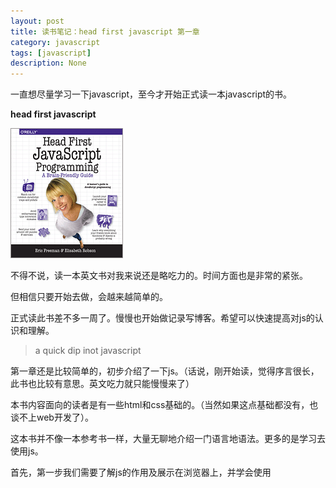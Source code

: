 ```yaml
---
layout: post
title: 读书笔记：head first javascript 第一章
category: javascript
tags: [javascript]
description: None
---
```


一直想尽量学习一下javascript，至今才开始正式读一本javascript的书。

**head first javascript**

![](/assets/img/blog/head_first_javascript.gif)

不得不说，读一本英文书对我来说还是略吃力的。时间方面也是非常的紧张。

但相信只要开始去做，会越来越简单的。

正式读此书差不多一周了。慢慢也开始做记录写博客。希望可以快速提高对js的认识和理解。



> a quick dip inot javascript

第一章还是比较简单的，初步介绍了一下js。（话说，刚开始读，觉得序言很长，此书也比较有意思。英文吃力就只能慢慢来了）



本书内容面向的读者是有一些html和css基础的。（当然如果这点基础都没有，也谈不上web开发了）。

这本书并不像一本参考书一样，大量无聊地介绍一门语言地语法。更多的是学习去使用js。

首先，第一步我们需要了解js的作用及展示在浏览器上，并学会使用<script>标签

> The way javascript works
>
> How you're going to write javascript
>
> how to get javascript into your page

接着，声明变量，并了解变量

````javascript
var name;
var age = 24;
var total = price - (price * discount / 100);
````

然后我们可以尝试做更多的：

````javascript
var score = 5;
while (score > 0) {
	if (score == 3){
      	alert("score is 3");
	}
  	score = score - 1;
}
document.write("Oh,this is my score");
````

最后，我们还可以学习一下使用 console.log，并且使用开发中工具中的console（这是一个非常轻便、使用简单的工具，不用考虑编辑器等其他各种东西就可以做很多事情）。



### 总结

作为一本入门书来说，前边的章节不会有太复杂的概念，了解一些基础的知识（当然，也要了解一些基础的易犯的错误点），并学习读英文书。
